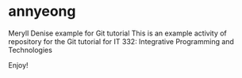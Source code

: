 # annyeong
Meryll Denise example for Git tutorial
This is an example activity of repository for the Git tutorial for IT 332: Integrative Programming and Technologies

Enjoy!